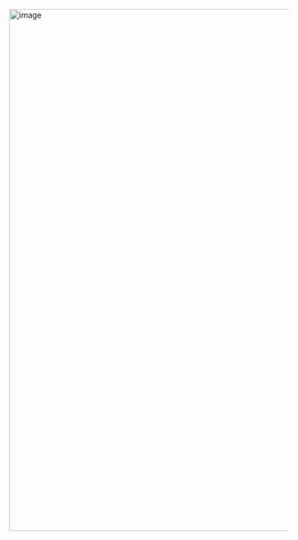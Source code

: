 <img width="940" alt="image" src="https://github.com/user-attachments/assets/ef0456ee-6ed1-455f-9f5e-766d663ce317">
